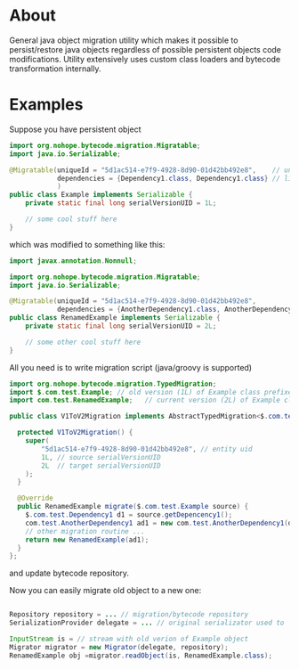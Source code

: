 About
=====

General java object migration utility which makes it possible to persist/restore java objects regardless of possible
persistent objects code modifications. Utility extensively uses custom class loaders and bytecode transformation
internally.

Examples
========

Suppose you have persistent object

```java
import org.nohope.bytecode.migration.Migratable;
import java.io.Serializable;

@Migratable(uniqueId = "5d1ac514-e7f9-4928-8d90-01d42bb492e8",    // unique id of entity (should never change)
            dependencies = {Dependency1.class, Dependency1.class} // list of classes which also may be migrated
            )
public class Example implements Serializable {
    private static final long serialVersionUID = 1L;

    // some cool stuff here
}
```

which was modified to something like this:

```java
import javax.annotation.Nonnull;

import org.nohope.bytecode.migration.Migratable;
import java.io.Serializable;

@Migratable(uniqueId = "5d1ac514-e7f9-4928-8d90-01d42bb492e8",
            dependencies = {AnotherDependency1.class, AnotherDependency2.class})
public class RenamedExample implements Serializable {
    private static final long serialVersionUID = 2L;

    // some other cool stuff here
}
```

All you need is to write migration script (java/groovy is supported)

```java
import org.nohope.bytecode.migration.TypedMigration;
import $.com.test.Example; // old version (1L) of Example class prefixed with ;
import com.test.RenamedExample;   // current version (2L) of Example class

public class V1ToV2Migration implements AbstractTypedMigration<$.com.test.Example> {

  protected V1ToV2Migration() {
    super(
        "5d1ac514-e7f9-4928-8d90-01d42bb492e8", // entity uid
        1L, // source serialVersionUID
        2L  // target serialVersionUID
    );
  }

  @Override
  public RenamedExample migrate($.com.test.Example source) {
    $.com.test.Dependency1 d1 = source.getDepencency1();
    com.test.AnotherDependency1 ad1 = new com.test.AnotherDependency1(d1.getValue());
    // other migration routine ...
    return new RenamedExample(ad1);
  }
};
```

and update bytecode repository.

Now you can easily migrate old object to a new one:

```java

Repository repository = ... // migration/bytecode repository
SerializationProvider delegate = ... // original serializator used to

InputStream is = // stream with old verion of Example object
Migrator migrator = new Migrator(delegate, repository);
RenamedExample obj =migrator.readObject(is, RenamedExample.class);
```

